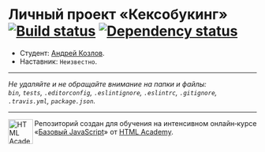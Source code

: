 # Личный проект «Кексобукинг» [![Build status][travis-image]][travis-url] [![Dependency status][dependency-image]][dependency-url]

* Студент: [Андрей Козлов](https://up.htmlacademy.ru/javascript/8/user/40812).
* Наставник: `Неизвестно`.

---

_Не удаляйте и не обращайте внимание на папки и файлы:_<br>
_`bin`, `tests`, `.editorconfig`, `.eslintignore`, `.eslintrc`, `.gitignore`, `.travis.yml`, `package.json`._

---

<a href="https://htmlacademy.ru/intensive/javascript"><img align="left" width="50" height="50" title="HTML Academy" src="https://up.htmlacademy.ru/static/img/intensive/javascript/logo-for-github.svg"></a>

Репозиторий создан для обучения на интенсивном онлайн‑курсе «[Базовый JavaScript](https://htmlacademy.ru/intensive/javascript)» от [HTML Academy](https://htmlacademy.ru).

[travis-image]: https://travis-ci.org/htmlacademy-javascript/40812-keksobooking.svg?branch=master
[travis-url]: https://travis-ci.org/htmlacademy-javascript/40812-keksobooking
[dependency-image]: https://david-dm.org/htmlacademy-javascript/40812-keksobooking.svg?style=flat-square
[dependency-url]: https://david-dm.org/htmlacademy-javascript/40812-keksobooking
